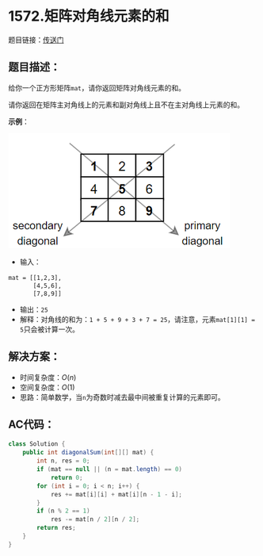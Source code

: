 # 1572.矩阵对角线元素的和
题目链接：[传送门](https://leetcode-cn.com/problems/matrix-diagonal-sum/)

## 题目描述：
给你一个正方形矩阵`mat`，请你返回矩阵对角线元素的和。

请你返回在矩阵主对角线上的元素和副对角线上且不在主对角线上元素的和。

**示例**：

![](../_media/sample_1911.png)

- 输入：

```
mat = [[1,2,3],
       [4,5,6],
       [7,8,9]]
```

- 输出：`25`
- 解释：对角线的和为：`1 + 5 + 9 + 3 + 7 = 25`，请注意，元素`mat[1][1] = 5`只会被计算一次。

## 解决方案：
- 时间复杂度：$O(n)$
- 空间复杂度：$O(1)$
- 思路：简单数学，当`n`为奇数时减去最中间被重复计算的元素即可。

## AC代码：
```java
class Solution {
	public int diagonalSum(int[][] mat) {
		int n, res = 0;
		if (mat == null || (n = mat.length) == 0)
			return 0;
		for (int i = 0; i < n; i++) {
			res += mat[i][i] + mat[i][n - 1 - i];
		}
		if (n % 2 == 1)
			res -= mat[n / 2][n / 2];
		return res;
	}
}
```